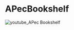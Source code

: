 # APecBookshelf

![youtube_APec Bookshelf](https://github.com/user-attachments/assets/3f39ff14-6629-47b3-8b56-a9877d08137e)
